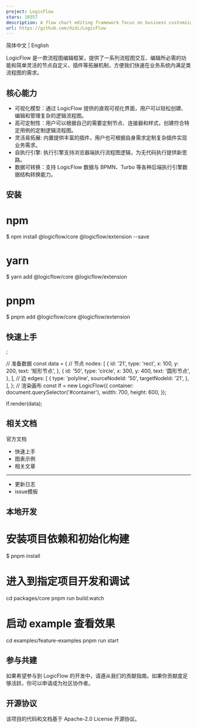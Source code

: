 ```yaml
---
project: LogicFlow
stars: 10357
description: A flow chart editing framework focus on business customization.  专注于业务自定义的流程图编辑框架，支持实现脑图、ER图、UML、工作流等各种图编辑场景。
url: https://github.com/didi/LogicFlow
---
```


简体中文 | English

LogicFlow 是一款流程图编辑框架，提供了一系列流程图交互、编辑所必需的功能和简单灵活的节点自定义、插件等拓展机制，方便我们快速在业务系统内满足类流程图的需求。

核心能力
----

-   可视化模型：通过 LogicFlow 提供的直观可视化界面，用户可以轻松创建、编辑和管理复杂的逻辑流程图。
-   高可定制性：用户可以根据自己的需要定制节点、连接器和样式，创建符合特定用例的定制逻辑流程图。
-   灵活易拓展: 内置提供丰富的插件，用户也可根据自身需求定制复杂插件实现业务需求。
-   自执行引擎: 执行引擎支持浏览器端执行流程图逻辑，为无代码执行提供新思路。
-   数据可转换：支持 LogicFlow 数据与 BPMN、Turbo 等各种后端执行引擎数据结构转换能力。

安装
--

# npm
$ npm install @logicflow/core @logicflow/extension --save

# yarn
$ yarn add @logicflow/core @logicflow/extension

# pnpm
$ pnpm add @logicflow/core @logicflow/extension

快速上手
----

<!-- LogicFlow 容器 DOM-->
<div id\="container"\></div\>;

// 准备数据
const data \= {
  // 节点
  nodes: \[
    {
      id: '21',
      type: 'rect',
      x: 100,
      y: 200,
      text: '矩形节点',
    },
    {
      id: '50',
      type: 'circle',
      x: 300,
      y: 400,
      text: '圆形节点',
    },
  \],
  // 边
  edges: \[
    {
      type: 'polyline',
      sourceNodeId: '50',
      targetNodeId: '21',
    },
  \],
};
// 渲染画布
const lf \= new LogicFlow({
  container: document.querySelector('#container'),
  width: 700,
  height: 600,
});

lf.render(data);

相关文档
----

官方文档

-   快速上手
-   图表示例
-   相关文章

* * *

-   更新日志
-   issue模板

本地开发
----

# 安装项目依赖和初始化构建
$ pnpm install

# 进入到指定项目开发和调试
cd packages/core
pnpm run build:watch

# 启动 example 查看效果
cd examples/feature-examples
pnpm run start

参与共建
----

如果希望参与到 LogicFlow 的开发中，请遵从我们的贡献指南。如果你贡献度足够活跃，你可以申请成为社区协作者。

开源协议
----

该项目的代码和文档基于 Apache-2.0 License 开源协议。
